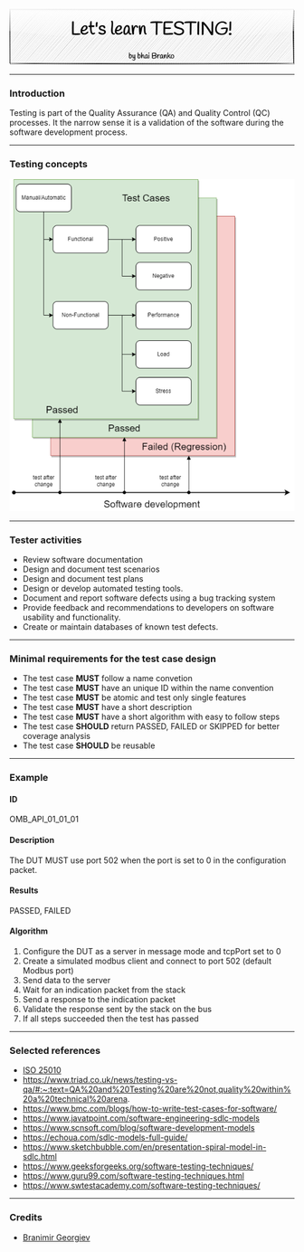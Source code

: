 <p align='center'>
 <img src='Assets/banners/banner-bhai-branko.png' />
</p>

------------------------------------------------------------------------------------------------
### Introduction

Testing is part of the Quality Assurance (QA) and Quality Control (QC) processes. It the narrow 
sense it is a validation of the software during the software development process.

------------------------------------------------------------------------------------------------
### Testing concepts

![Test types](Assets/images/test-types.png)

------------------------------------------------------------------------------------------------
### Tester activities

- Review software documentation
- Design and document test scenarios
- Design and document test plans
- Design or develop automated testing tools.
- Document and report software defects using a bug tracking system
- Provide feedback and recommendations to developers on software usability and functionality.
- Create or maintain databases of known test defects.

------------------------------------------------------------------------------------------------
### Minimal requirements for the test case design

- The test case **MUST** follow a name convetion
- The test case **MUST** have an unique ID within the name convention
- The test case **MUST** be atomic and test only single features
- The test case **MUST** have a short description
- The test case **MUST** have a short algorithm with easy to follow steps
- The test case **SHOULD** return PASSED, FAILED or SKIPPED for better coverage analysis
- The test case **SHOULD** be reusable 

------------------------------------------------------------------------------------------------
### Example

#### ID
OMB_API_01_01_01

#### Description
The DUT MUST use port 502 when the port is set to 0 in the configuration packet.

#### Results
PASSED, FAILED

#### Algorithm

1. Configure the DUT as a server in message mode and tcpPort set to 0
2. Create a simulated modbus client and connect to port 502 (default Modbus port)
3. Send data to the server
4. Wait for an indication packet from the stack
5. Send a response to the indication packet
6. Validate the response sent by the stack on the bus
7. If all steps succeeded then the test has passed


------------------------------------------------------------------------------------------------
### Selected references
- [ISO 25010](https://iso25000.com/index.php/en/iso-25000-standards/iso-25010)
- https://www.triad.co.uk/news/testing-vs-qa/#:~:text=QA%20and%20Testing%20are%20not,quality%20within%20a%20technical%20arena.
- https://www.bmc.com/blogs/how-to-write-test-cases-for-software/
- https://www.javatpoint.com/software-engineering-sdlc-models
- https://www.scnsoft.com/blog/software-development-models
- https://echoua.com/sdlc-models-full-guide/
- https://www.sketchbubble.com/en/presentation-spiral-model-in-sdlc.html
- https://www.geeksforgeeks.org/software-testing-techniques/
- https://www.guru99.com/software-testing-techniques.html
- https://www.swtestacademy.com/software-testing-techniques/

------------------------------------------------------------------------------------------------
### Credits
 - [Branimir Georgiev](https://github.com/braboj)


